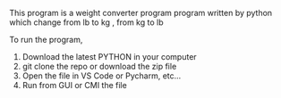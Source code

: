 This program is a weight converter program program written by python which change from lb to kg , from kg to lb

To run the program,

 1. Download the latest PYTHON in your computer
 2. git clone the repo or download the zip file
 3. Open the file in VS Code or Pycharm, etc...
 4. Run from GUI or CMI the file
